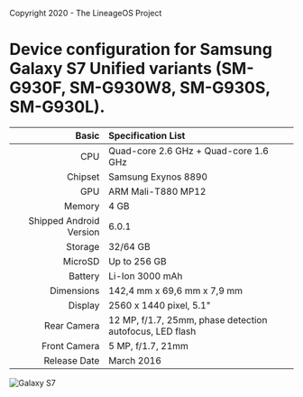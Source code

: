 Copyright 2020 - The LineageOS Project

Device configuration for Samsung Galaxy S7 Unified variants (SM-G930F, SM-G930W8, SM-G930S, SM-G930L).
========================================

Basic   | Specification List
-------:|:-------------------------
CPU     | Quad-core 2.6 GHz + Quad-core 1.6 GHz
Chipset | Samsung Exynos 8890
GPU     | ARM Mali-T880 MP12
Memory  | 4 GB
Shipped Android Version | 6.0.1
Storage | 32/64 GB
MicroSD | Up to 256 GB
Battery | Li-Ion 3000 mAh
Dimensions | 142,4 mm x 69,6 mm x 7,9 mm
Display | 2560 x 1440 pixel, 5.1"
Rear Camera  | 12 MP, f/1.7, 25mm, phase detection autofocus, LED flash
Front Camera | 5 MP, f/1.7, 21mm
Release Date | March 2016

![Galaxy S7](https://fdn2.gsmarena.com/vv/pics/samsung/samsung-galaxy-s7-3.jpg "Galaxy S7")
